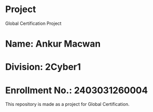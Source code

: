 # Project
Global Certification Project
# Name: Ankur Macwan
# Division: 2Cyber1
# Enrollment No.: 2403031260004
This repository is made as a project for Global Certification.
